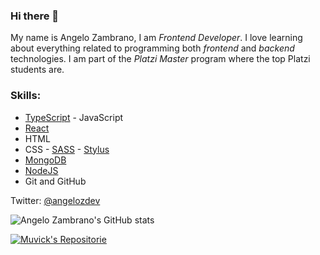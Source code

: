 ### Hi there 👋

My name is Angelo Zambrano, I am *Frontend Developer*. I love learning about everything related to programming both *frontend* and *backend* technologies. I am part of the *Platzi Master* program where the top Platzi students are.

### Skills:
-   [TypeScript](https://www.typescriptlang.org/) - JavaScript
-   [React](https://reactjs.org/)
-   HTML
-   CSS - [SASS](https://sass-lang.com/) - [Stylus](https://stylus-lang.com/)
-   [MongoDB](https://www.mongodb.com/)
-   [NodeJS](https://nodejs.org/en/)
-   Git and GitHub

Twitter: [@angelozdev](https://www.twitter.com/angelozdev)


![Angelo Zambrano's GitHub stats](https://github-readme-stats.vercel.app/api?username=angelozdev&show_icons=true)

[![Muvick's Repositorie](https://github-readme-stats.vercel.app/api/pin/?username=muvick-platzimaster&repo=frontend&show_owner=true)](https://github.com/muvick-platzimaster/frontend)
